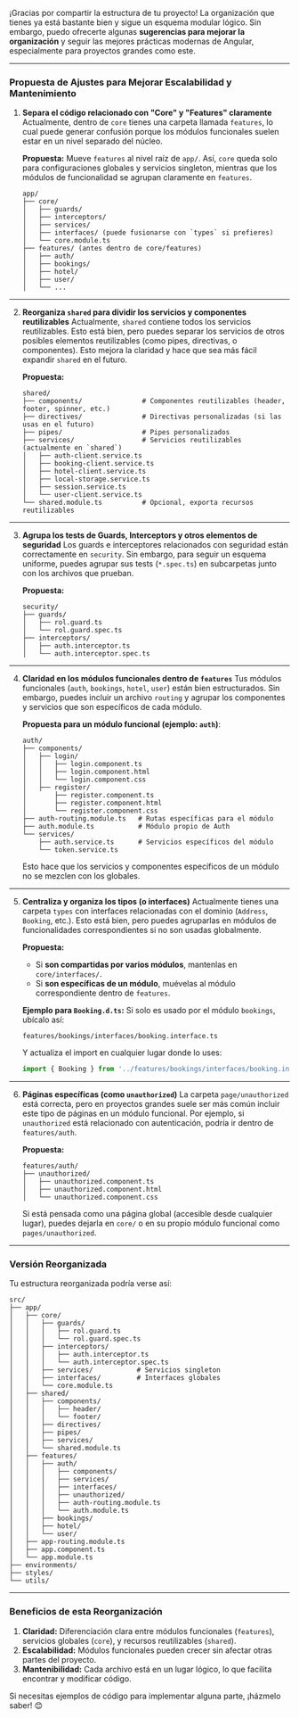 ¡Gracias por compartir la estructura de tu proyecto! La organización que tienes ya está bastante bien y sigue un esquema modular lógico. Sin embargo, puedo ofrecerte algunas **sugerencias para mejorar la organización** y seguir las mejores prácticas modernas de Angular, especialmente para proyectos grandes como este.

---

### **Propuesta de Ajustes para Mejorar Escalabilidad y Mantenimiento**

1. **Separa el código relacionado con "Core" y "Features" claramente**
   Actualmente, dentro de `core` tienes una carpeta llamada `features`, lo cual puede generar confusión porque los módulos funcionales suelen estar en un nivel separado del núcleo.

   **Propuesta:**
   Mueve `features` al nivel raíz de `app/`. Así, `core` queda solo para configuraciones globales y servicios singleton, mientras que los módulos de funcionalidad se agrupan claramente en `features`.

   ```
   app/
   ├── core/
   │   ├── guards/
   │   ├── interceptors/
   │   ├── services/
   │   ├── interfaces/ (puede fusionarse con `types` si prefieres)
   │   └── core.module.ts
   ├── features/ (antes dentro de core/features)
   │   ├── auth/
   │   ├── bookings/
   │   ├── hotel/
   │   ├── user/
   │   └── ...
   ```

---

2. **Reorganiza `shared` para dividir los servicios y componentes reutilizables**
   Actualmente, `shared` contiene todos los servicios reutilizables. Esto está bien, pero puedes separar los servicios de otros posibles elementos reutilizables (como pipes, directivas, o componentes). Esto mejora la claridad y hace que sea más fácil expandir `shared` en el futuro.

   **Propuesta:**
   ```
   shared/
   ├── components/               # Componentes reutilizables (header, footer, spinner, etc.)
   ├── directives/               # Directivas personalizadas (si las usas en el futuro)
   ├── pipes/                    # Pipes personalizados
   ├── services/                 # Servicios reutilizables (actualmente en `shared`)
   │   ├── auth-client.service.ts
   │   ├── booking-client.service.ts
   │   ├── hotel-client.service.ts
   │   ├── local-storage.service.ts
   │   ├── session.service.ts
   │   └── user-client.service.ts
   └── shared.module.ts          # Opcional, exporta recursos reutilizables
   ```

---

3. **Agrupa los tests de Guards, Interceptors y otros elementos de seguridad**
   Los guards e interceptores relacionados con seguridad están correctamente en `security`. Sin embargo, para seguir un esquema uniforme, puedes agrupar sus tests (`*.spec.ts`) en subcarpetas junto con los archivos que prueban.

   **Propuesta:**
   ```
   security/
   ├── guards/
   │   ├── rol.guard.ts
   │   └── rol.guard.spec.ts
   ├── interceptors/
   │   ├── auth.interceptor.ts
   │   └── auth.interceptor.spec.ts
   ```

---

4. **Claridad en los módulos funcionales dentro de `features`**
   Tus módulos funcionales (`auth`, `bookings`, `hotel`, `user`) están bien estructurados. Sin embargo, puedes incluir un archivo `routing` y agrupar los componentes y servicios que son específicos de cada módulo.

   **Propuesta para un módulo funcional (ejemplo: `auth`)**:
   ```
   auth/
   ├── components/
   │   ├── login/
   │   │   ├── login.component.ts
   │   │   ├── login.component.html
   │   │   └── login.component.css
   │   ├── register/
   │       ├── register.component.ts
   │       ├── register.component.html
   │       └── register.component.css
   ├── auth-routing.module.ts   # Rutas específicas para el módulo
   ├── auth.module.ts           # Módulo propio de Auth
   └── services/
       ├── auth.service.ts      # Servicios específicos del módulo
       └── token.service.ts
   ```

   Esto hace que los servicios y componentes específicos de un módulo no se mezclen con los globales.

---

5. **Centraliza y organiza los tipos (o interfaces)**
   Actualmente tienes una carpeta `types` con interfaces relacionadas con el dominio (`Address`, `Booking`, etc.). Esto está bien, pero puedes agruparlas en módulos de funcionalidades correspondientes si no son usadas globalmente.

   **Propuesta:**
   - Si **son compartidas por varios módulos**, mantenlas en `core/interfaces/`.
   - Si **son específicas de un módulo**, muévelas al módulo correspondiente dentro de `features`.

   **Ejemplo para `Booking.d.ts`:**
   Si solo es usado por el módulo `bookings`, ubícalo así:
   ```
   features/bookings/interfaces/booking.interface.ts
   ```

   Y actualiza el import en cualquier lugar donde lo uses:
   ```typescript
   import { Booking } from '../features/bookings/interfaces/booking.interface';
   ```

---

6. **Páginas específicas (como `unauthorized`)**
   La carpeta `page/unauthorized` está correcta, pero en proyectos grandes suele ser más común incluir este tipo de páginas en un módulo funcional. Por ejemplo, si `unauthorized` está relacionado con autenticación, podría ir dentro de `features/auth`.

   **Propuesta:**
   ```
   features/auth/
   ├── unauthorized/
   │   ├── unauthorized.component.ts
   │   ├── unauthorized.component.html
   │   └── unauthorized.component.css
   ```

   Si está pensada como una página global (accesible desde cualquier lugar), puedes dejarla en `core/` o en su propio módulo funcional como `pages/unauthorized`.

---

### **Versión Reorganizada**
Tu estructura reorganizada podría verse así:
```
src/
├── app/
│   ├── core/
│   │   ├── guards/
│   │   │   ├── rol.guard.ts
│   │   │   └── rol.guard.spec.ts
│   │   ├── interceptors/
│   │   │   ├── auth.interceptor.ts
│   │   │   └── auth.interceptor.spec.ts
│   │   ├── services/           # Servicios singleton
│   │   ├── interfaces/         # Interfaces globales
│   │   └── core.module.ts
│   ├── shared/
│   │   ├── components/
│   │   │   ├── header/
│   │   │   └── footer/
│   │   ├── directives/
│   │   ├── pipes/
│   │   ├── services/
│   │   └── shared.module.ts
│   ├── features/
│   │   ├── auth/
│   │   │   ├── components/
│   │   │   ├── services/
│   │   │   ├── interfaces/
│   │   │   ├── unauthorized/
│   │   │   ├── auth-routing.module.ts
│   │   │   └── auth.module.ts
│   │   ├── bookings/
│   │   ├── hotel/
│   │   └── user/
│   ├── app-routing.module.ts
│   ├── app.component.ts
│   └── app.module.ts
├── environments/
├── styles/
└── utils/
```

---

### **Beneficios de esta Reorganización**
1. **Claridad:** Diferenciación clara entre módulos funcionales (`features`), servicios globales (`core`), y recursos reutilizables (`shared`).
2. **Escalabilidad:** Módulos funcionales pueden crecer sin afectar otras partes del proyecto.
3. **Mantenibilidad:** Cada archivo está en un lugar lógico, lo que facilita encontrar y modificar código.

Si necesitas ejemplos de código para implementar alguna parte, ¡házmelo saber! 😊
